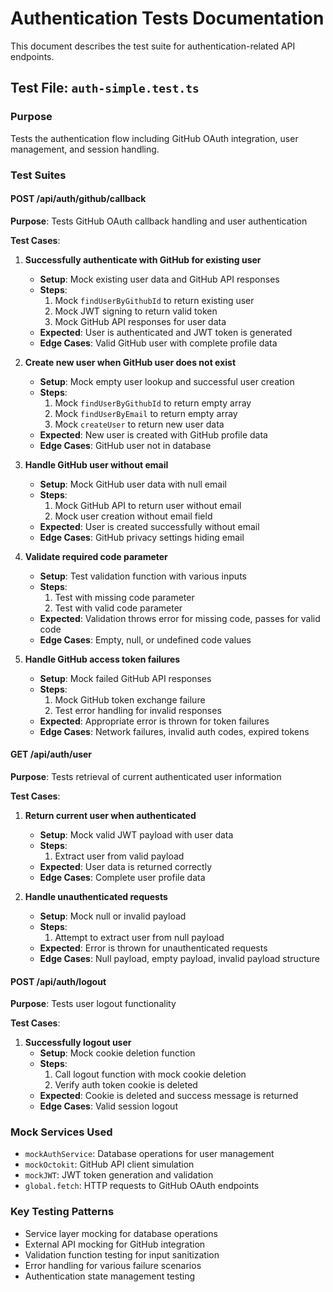# Authentication Tests Documentation

This document describes the test suite for authentication-related API endpoints.

## Test File: `auth-simple.test.ts`

### Purpose

Tests the authentication flow including GitHub OAuth integration, user management, and session handling.

### Test Suites

#### POST /api/auth/github/callback

**Purpose**: Tests GitHub OAuth callback handling and user authentication

**Test Cases**:

1. **Successfully authenticate with GitHub for existing user**
   - **Setup**: Mock existing user data and GitHub API responses
   - **Steps**:
     1. Mock `findUserByGithubId` to return existing user
     2. Mock JWT signing to return valid token
     3. Mock GitHub API responses for user data
   - **Expected**: User is authenticated and JWT token is generated
   - **Edge Cases**: Valid GitHub user with complete profile data

2. **Create new user when GitHub user does not exist**
   - **Setup**: Mock empty user lookup and successful user creation
   - **Steps**:
     1. Mock `findUserByGithubId` to return empty array
     2. Mock `findUserByEmail` to return empty array
     3. Mock `createUser` to return new user data
   - **Expected**: New user is created with GitHub profile data
   - **Edge Cases**: GitHub user not in database

3. **Handle GitHub user without email**
   - **Setup**: Mock GitHub user data with null email
   - **Steps**:
     1. Mock GitHub API to return user without email
     2. Mock user creation without email field
   - **Expected**: User is created successfully without email
   - **Edge Cases**: GitHub privacy settings hiding email

4. **Validate required code parameter**
   - **Setup**: Test validation function with various inputs
   - **Steps**:
     1. Test with missing code parameter
     2. Test with valid code parameter
   - **Expected**: Validation throws error for missing code, passes for valid code
   - **Edge Cases**: Empty, null, or undefined code values

5. **Handle GitHub access token failures**
   - **Setup**: Mock failed GitHub API responses
   - **Steps**:
     1. Mock GitHub token exchange failure
     2. Test error handling for invalid responses
   - **Expected**: Appropriate error is thrown for token failures
   - **Edge Cases**: Network failures, invalid auth codes, expired tokens

#### GET /api/auth/user

**Purpose**: Tests retrieval of current authenticated user information

**Test Cases**:

1. **Return current user when authenticated**
   - **Setup**: Mock valid JWT payload with user data
   - **Steps**:
     1. Extract user from valid payload
   - **Expected**: User data is returned correctly
   - **Edge Cases**: Complete user profile data

2. **Handle unauthenticated requests**
   - **Setup**: Mock null or invalid payload
   - **Steps**:
     1. Attempt to extract user from null payload
   - **Expected**: Error is thrown for unauthenticated requests
   - **Edge Cases**: Null payload, empty payload, invalid payload structure

#### POST /api/auth/logout

**Purpose**: Tests user logout functionality

**Test Cases**:

1. **Successfully logout user**
   - **Setup**: Mock cookie deletion function
   - **Steps**:
     1. Call logout function with mock cookie deletion
     2. Verify auth token cookie is deleted
   - **Expected**: Cookie is deleted and success message is returned
   - **Edge Cases**: Valid session logout

### Mock Services Used

- `mockAuthService`: Database operations for user management
- `mockOctokit`: GitHub API client simulation
- `mockJWT`: JWT token generation and validation
- `global.fetch`: HTTP requests to GitHub OAuth endpoints

### Key Testing Patterns

- Service layer mocking for database operations
- External API mocking for GitHub integration
- Validation function testing for input sanitization
- Error handling for various failure scenarios
- Authentication state management testing
